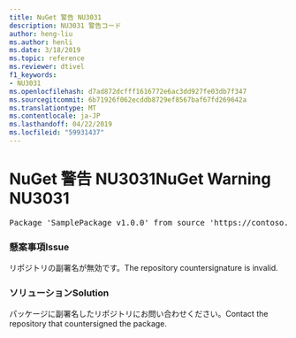```yaml
---
title: NuGet 警告 NU3031
description: NU3031 警告コード
author: heng-liu
ms.author: henli
ms.date: 3/18/2019
ms.topic: reference
ms.reviewer: dtivel
f1_keywords:
- NU3031
ms.openlocfilehash: d7ad872dcfff1616772e6ac3dd927fe03db7f347
ms.sourcegitcommit: 6b71926f062ecddb8729ef8567baf67fd269642a
ms.translationtype: MT
ms.contentlocale: ja-JP
ms.lasthandoff: 04/22/2019
ms.locfileid: "59931437"
---
```

# <a name="nuget-warning-nu3031"></a><span data-ttu-id="76033-103">NuGet 警告 NU3031</span><span class="sxs-lookup"><span data-stu-id="76033-103">NuGet Warning NU3031</span></span>

<pre>Package 'SamplePackage v1.0.0' from source 'https://contoso.com/index.json': The repository countersignature is invalid.</pre>

### <a name="issue"></a><span data-ttu-id="76033-104">懸案事項</span><span class="sxs-lookup"><span data-stu-id="76033-104">Issue</span></span>

<span data-ttu-id="76033-105">リポジトリの副署名が無効です。</span><span class="sxs-lookup"><span data-stu-id="76033-105">The repository countersignature is invalid.</span></span>


### <a name="solution"></a><span data-ttu-id="76033-106">ソリューション</span><span class="sxs-lookup"><span data-stu-id="76033-106">Solution</span></span>

<span data-ttu-id="76033-107">パッケージに副署名したリポジトリにお問い合わせください。</span><span class="sxs-lookup"><span data-stu-id="76033-107">Contact the repository that countersigned the package.</span></span> 